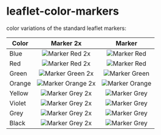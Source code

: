 leaflet-color-markers
=====================

color variations of the standard leaflet markers:

| Color | Marker 2x  | Marker  |
| ------------- |:-------------:|:-----:|
| Blue | ![Marker Red 2x](https://raw.github.com/pointhi/leaflet-color-markers/master/img/marker-icon-2x-blue.png?raw=true) | ![Marker Red](https://raw.github.com/pointhi/leaflet-color-markers/master/img/marker-icon-blue.png?raw=true) |
| Red | ![Marker Red 2x](https://raw.github.com/pointhi/leaflet-color-markers/master/img/marker-icon-2x-red.png?raw=true) | ![Marker Red](https://raw.github.com/pointhi/leaflet-color-markers/master/img/marker-icon-red.png?raw=true) |
| Green | ![Marker Green 2x](https://raw.github.com/pointhi/leaflet-color-markers/master/img/marker-icon-2x-green.png?raw=true) | ![Marker Green](https://raw.github.com/pointhi/leaflet-color-markers/master/img/marker-icon-green.png?raw=true) |
| Orange | ![Marker Orange 2x](https://raw.github.com/pointhi/leaflet-color-markers/master/img/marker-icon-2x-orange.png?raw=true) | ![Marker Orange](https://raw.github.com/pointhi/leaflet-color-markers/master/img/marker-icon-orange.png?raw=true) |
| Yellow | ![Marker Grey 2x](https://raw.github.com/pointhi/leaflet-color-markers/master/img/marker-icon-2x-yellow.png?raw=true) | ![Marker Grey](https://raw.github.com/pointhi/leaflet-color-markers/master/img/marker-icon-yellow.png?raw=true) |
| Violet | ![Marker Grey 2x](https://raw.github.com/pointhi/leaflet-color-markers/master/img/marker-icon-2x-violet.png?raw=true) | ![Marker Grey](https://raw.github.com/pointhi/leaflet-color-markers/master/img/marker-icon-violet.png?raw=true) |
| Grey | ![Marker Grey 2x](https://raw.github.com/pointhi/leaflet-color-markers/master/img/marker-icon-2x-grey.png?raw=true) | ![Marker Grey](https://raw.github.com/pointhi/leaflet-color-markers/master/img/marker-icon-grey.png?raw=true) |
| Black | ![Marker Grey 2x](https://raw.github.com/pointhi/leaflet-color-markers/master/img/marker-icon-2x-black.png?raw=true) | ![Marker Grey](https://raw.github.com/pointhi/leaflet-color-markers/master/img/marker-icon-black.png?raw=true) |

